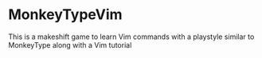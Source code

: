 # MonkeyTypeVim
This is a makeshift game to learn Vim commands with a playstyle similar to MonkeyType along with a Vim tutorial
